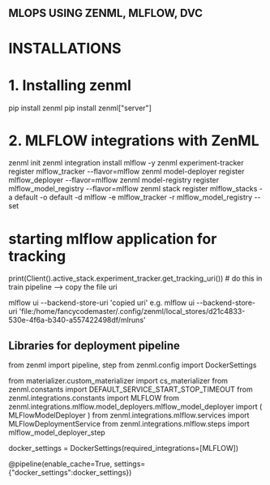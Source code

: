 ## MLOPS USING ZENML, MLFLOW, DVC 

# INSTALLATIONS

# 1. Installing zenml
pip install zenml
pip install zenml["server"]

# 2. MLFLOW integrations with ZenML
zenml init
zenml integration install mlflow -y
zenml experiment-tracker register mlflow_tracker --flavor=mlflow
zenml model-deployer register mlflow_deployer --flavor=mlflow
zenml model-registry register mlflow_model_registry --flavor=mlflow
zenml stack register mlflow_stacks -a default -o default -d mlflow -e mlflow_tracker -r mlflow_model_registry --set

# starting mlflow application for tracking
print(Client().active_stack.experiment_tracker.get_tracking_uri()) # do this in train pipeline
--> copy the file uri 

mlflow ui --backend-store-uri 'copied uri'
e.g.
mlflow ui --backend-store-uri 'file:/home/fancycodemaster/.config/zenml/local_stores/d21c4833-530e-4f6a-b340-a557422498df/mlruns'

## Libraries for deployment pipeline
from zenml import pipeline, step
from zenml.config import DockerSettings

from materializer.custom_materializer import cs_materializer
from zenml.constants import DEFAULT_SERVICE_START_STOP_TIMEOUT
from zenml.integrations.constants import MLFLOW
from zenml.integrations.mlflow.model_deployers.mlflow_model_deployer import (
    MLFlowModelDeployer
)
from zenml.integrations.mlflow.services import MLFlowDeploymentService
from zenml.integrations.mlflow.steps import mlflow_model_deployer_step

docker_settings = DockerSettings(required_integrations=[MLFLOW])

@pipeline(enable_cache=True, settings={"docker_settings":docker_settings})